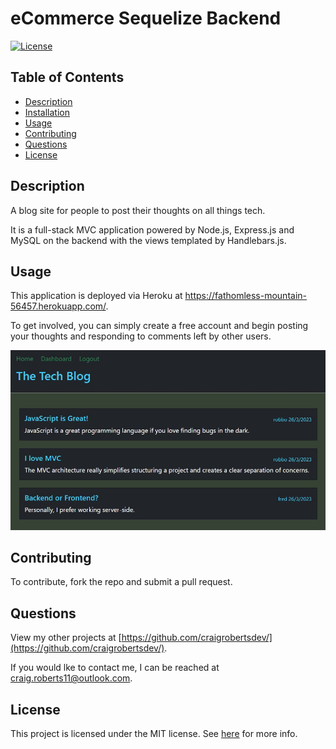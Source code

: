 # eCommerce Sequelize Backend

[![License](https://img.shields.io/badge/License-MIT-yellow.svg)](https://opensource.org/licenses/MIT)

## Table of Contents

- [Description](#description)
- [Installation](#installation)
- [Usage](#usage)
- [Contributing](#contributing)
- [Questions](#questions)
- [License](#license)

## Description

A blog site for people to post their thoughts on all things tech.

It is a full-stack MVC application powered by Node.js, Express.js and MySQL on the backend with the views templated by Handlebars.js.

## Usage

This application is deployed via Heroku at https://fathomless-mountain-56457.herokuapp.com/.

To get involved, you can simply create a free account and begin posting your thoughts and responding to comments left by other users.

  <p align="center">
  <img src="https://github.com/craigrobertsdev/tech-blog/blob/main/assets/images/screenshot.jpg">
  </p>

## Contributing

To contribute, fork the repo and submit a pull request.

## Questions

View my other projects at [https://github.com/craigrobertsdev/](https://github.com/craigrobertsdev/).

If you would lke to contact me, I can be reached at [craig.roberts11@outlook.com](mailto:craig.roberts11@outlook.com).

## License

This project is licensed under the MIT license. See [here](https://opensource.org/licenses/MIT) for more info.
